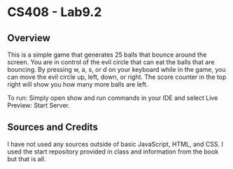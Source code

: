 # CS408 - Lab9.2

## Overview

This is a simple game that generates 25 balls that bounce around the screen. You are in control of the evil circle that can eat the balls that are bouncing. By pressing w, a, s, or d on your keyboard while in the game, you can move the evil circle up, left, down, or right. The score counter in the top right will show you how many more balls are left.

To run: Simply open show and run commands in your IDE and select Live Preview: Start Server.

## Sources and Credits

I have not used any sources outside of basic JavaScript, HTML, and CSS. I used the start repository provided in class and information from the book but that is all.
